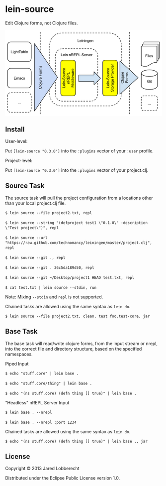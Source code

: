 # lein-source

Edit Clojure forms, not Clojure files.

<img align="center" src="/diagram.png?raw=true" alt="Dataflow Diagram" />

## Install

User-level:

Put `[lein-source "0.3.0"]` into the `:plugins` vector of your
`:user` profile.

Project-level:

Put `[lein-source "0.3.0"]` into the `:plugins` vector of your project.clj.

## Source Task

The source task will pull the project configuration from a locations other than your local project.clj file.

    $ lein source --file project2.txt, repl

    $ lein source --string "(defproject test1 \"0.1.0\" :description \"Test project\")", repl

    $ lein source --url "https://raw.github.com/technomancy/leiningen/master/project.clj", repl

    $ lein source --git ., repl

    $ lein source --git . 36c5da189d50, repl

    $ lein source --git ~/Desktop/project1 HEAD test.txt, repl

    $ cat test.txt | lein source --stdin, run

Note: Mixing `--stdin` and `repl` is not supported.


Chained tasks are allowed using the same syntax as `lein do`.

    $ lein source --file project2.txt, clean, test foo.test-core, jar

## Base Task

The base task will read/write clojure forms, from the input stream or nrepl, into the correct file and directory structure, based on the specified namespaces.

Piped Input

    $ echo "stuff.core" | lein base .

    $ echo "stuff.core/thing" | lein base .

    $ echo "(ns stuff.core) (defn thing [] true)" | lein base .

"Headless" nREPL Server Input

    $ lein base . --nrepl

    $ lein base . --nrepl :port 1234

Chained tasks are allowed using the same syntax as `lein do`.

    $ echo "(ns stuff.core) (defn thing [] true)" | lein base ., jar

## License

Copyright © 2013 Jared Lobberecht

Distributed under the Eclipse Public License version 1.0.
